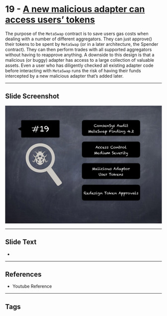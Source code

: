 
# 19 - [A new malicious adapter can access users’ tokens](./A%20new%20malicious%20adapter%20can%20access%20users’%20tokens.md)

 The purpose of the `MetaSwap` contract is to save users gas costs when dealing with a number of different aggregators. They can just approve() their tokens to be spent by `MetaSwap` (or in a later architecture, the Spender contract). They can then perform trades with all supported aggregators without having to reapprove anything. A downside to this design is that a malicious (or buggy) adapter has access to a large collection of valuable assets. Even a user who has diligently checked all existing adapter code before interacting with `MetaSwap` runs the risk of having their funds intercepted by a new malicious adapter that’s added later.


___
## Slide Screenshot
![019.png](../../images/7.%20Audit%20Findings%20101/019.png)
___
## Slide Text
- 
___
## References
- Youtube Reference
___
## Tags
